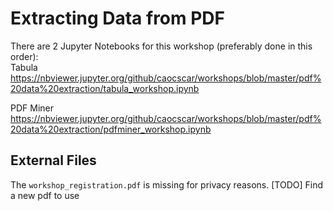 # Extracting Data from PDF

There are 2 Jupyter Notebooks for this workshop (preferably done in this order):  
Tabula  
https://nbviewer.jupyter.org/github/caocscar/workshops/blob/master/pdf%20data%20extraction/tabula_workshop.ipynb

PDF Miner  
https://nbviewer.jupyter.org/github/caocscar/workshops/blob/master/pdf%20data%20extraction/pdfminer_workshop.ipynb

## External Files
The `workshop_registration.pdf` is missing for privacy reasons. [TODO] Find a new pdf to use


